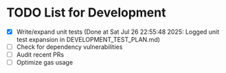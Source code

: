 # TODO List for Development

- [x] Write/expand unit tests  (Done at Sat Jul 26 22:55:48 2025: Logged unit test expansion in DEVELOPMENT_TEST_PLAN.md)
- [ ] Check for dependency vulnerabilities
- [ ] Audit recent PRs
- [ ] Optimize gas usage